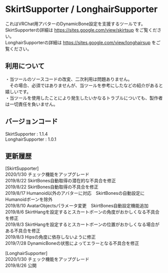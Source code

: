 # SkirtSupporter / LonghairSupporter
これはVRChat用アバターのDynamicBone設定を支援するツールです。  
SkirtSupporterの詳細は https://sites.google.com/view/skirtsup をご覧ください。  
LonghairSupporterの詳細は https://sites.google.com/view/longhairsup をご覧ください。  

## 利用について
・当ツールのソースコードの改変、二次利用は問題ありません。  
　その場合、必須ではありませんが、当ツールを参考にしたなどの紹介があると嬉しいです。  
・当ツールを使用したことにより発生したいかなるトラブルについても、製作者は一切責任を負いません。  

## バージョンコード
SkirtSupporter : 1.1.4  
LonghairSupporter : 1.0.1  
  
## 更新履歴
[SkirtSupporter]  
2020/1/30 チェック機能をアップグレード  
2019/8/22 SkirtBones自動取得の潜在的な不具合を修正  
2019/8/22 SkirtBones自動取得の不具合を修正  
2019/8/17 Humanoid以外のアバターに対応　SkirtBonesの自動設定にHumanoidボーンを除外  
2019/8/10 AvatarObjectsパラメータ変更　SkirtBones自動設定機能追加  
2019/8/6 SkirtHangを設定するとスカートボーンの角度がおかしくなる不具合を修正  
2019/8/3 SkirtHangを設定するとスカートボーンの位置がおかしくなる場合がある不具合を修正  
2019/8/3 Hipsの角度に依存しないように修正  
2019/7/28 DynamicBoneの状態によってエラーとなる不具合を修正  
  
[LonghairSupporter]  
2020/1/30 チェック機能をアップグレード  
2019/8/26 公開
